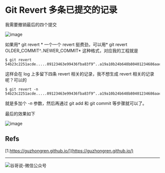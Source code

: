 # Git Revert 多条已提交的记录


我需要撤销最后的四个提交

![image](https://yqfile.alicdn.com/3fbcbf5e8d1d7d7d1ab6f5978b9df1f702f4e420.png)

如果用* git revert * 一个一个 revert 挺费劲，可以用* git revert OLDER_COMMIT^..NEWER_COMMIT* 这种格式，对应我的工程就是

```shell
$ git revert 54b23c2251acde.....09123463e99436fba83f9^..a19a10b24b648b80401234686aac65...
```

这样会在 log 上多留下四条 revert 相关的记录，我不想生成 revert 相关的记录呢？可以的

```shell
$ git revert -n 54b23c2251acde.....09123463e99436fba83f9^..a19a10b24b648b80401234686aac65...
```

就是多加个 *-n* 参数，然后再通过 git add 和 git commit 等步骤就可以了。

最后的效果如下

![image](https://yqfile.alicdn.com/4a5a82578aaa956e2fc4b83847feba87e44ad848.png)

## Refs

[1.https://guzhongren.github.io/](https://guzhongren.github.io/)

----
![谷哥说-微信公众号](https://cdn.jsdelivr.net/gh/guzhongren/data-hosting@master/20210819/wechat.ae9zxgscqcg.png)

